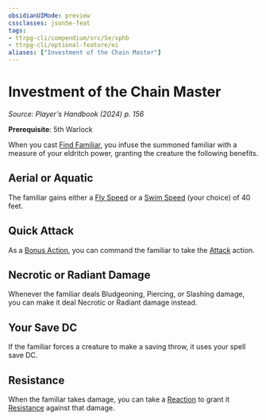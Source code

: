 ```yaml
---
obsidianUIMode: preview
cssclasses: json5e-feat
tags:
- ttrpg-cli/compendium/src/5e/xphb
- ttrpg-cli/optional-feature/ei
aliases: ["Investment of the Chain Master"]
---
```

# Investment of the Chain Master
*Source: Player's Handbook (2024) p. 156*  

**Prerequisite**: 5th Warlock

When you cast [Find Familiar](Mechanics/spells/find-familiar-xphb.md), you infuse the summoned familiar with a measure of your eldritch power, granting the creature the following benefits.

## Aerial or Aquatic

The familiar gains either a [Fly Speed](Mechanics/rules/variant-rules/fly-speed-xphb.md) or a [Swim Speed](Mechanics/rules/variant-rules/swim-speed-xphb.md) (your choice) of 40 feet.

## Quick Attack

As a [Bonus Action](Mechanics/rules/variant-rules/bonus-action-xphb.md), you can command the familiar to take the [Attack](Mechanics/rules/actions.md#Attack) action.

## Necrotic or Radiant Damage

Whenever the familiar deals Bludgeoning, Piercing, or Slashing damage, you can make it deal Necrotic or Radiant damage instead.

## Your Save DC

If the familiar forces a creature to make a saving throw, it uses your spell save DC.

## Resistance

When the familiar takes damage, you can take a [Reaction](Mechanics/rules/variant-rules/reaction-xphb.md) to grant it [Resistance](Mechanics/rules/variant-rules/resistance-xphb.md) against that damage.